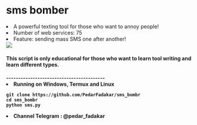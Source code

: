 # sms bomber

<li>A powerful texting tool for those who want to annoy people!</li>
<li>Number of web services: 75 </li>
<li>Feature: sending mass SMS one after another! </li>
<a href="https://t.me/pedar_fadakar" target="_blank"><img src="https://uupload.ir/view/rec_0006_15rq.mp4/" border="0"/></a>
<h4>This script is only educational for those who want to learn tool writing and learn different types.<h4>
-----------------------------------------
<li>Running on Windows, Termux and Linux </li>

```
git clone https://github.com/PedarFadakar/sms_bombr
cd sms_bombr
python sms.py
```
<li> Channel Telegram : @pedar_fadakar</li>
